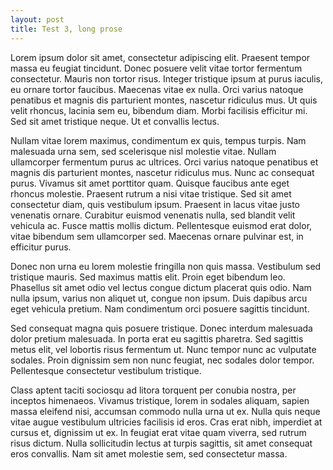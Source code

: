 ```yaml
---
layout: post
title: Test 3, long prose
---
```


Lorem ipsum dolor sit amet, consectetur adipiscing elit. Praesent tempor massa eu feugiat tincidunt. Donec posuere velit vitae tortor fermentum consectetur. Mauris non tortor risus. Integer tristique ipsum at purus iaculis, eu ornare tortor faucibus. Maecenas vitae ex nulla. Orci varius natoque penatibus et magnis dis parturient montes, nascetur ridiculus mus. Ut quis velit rhoncus, lacinia sem eu, bibendum diam. Morbi facilisis efficitur mi. Sed sit amet tristique neque. Ut et convallis lectus.

Nullam vitae lorem maximus, condimentum ex quis, tempus turpis. Nam malesuada urna sem, sed scelerisque nisl molestie vitae. Nullam ullamcorper fermentum purus ac ultrices. Orci varius natoque penatibus et magnis dis parturient montes, nascetur ridiculus mus. Nunc ac consequat purus. Vivamus sit amet porttitor quam. Quisque faucibus ante eget rhoncus molestie. Praesent rutrum a nisi vitae tristique. Sed sit amet consectetur diam, quis vestibulum ipsum. Praesent in lacus vitae justo venenatis ornare. Curabitur euismod venenatis nulla, sed blandit velit vehicula ac. Fusce mattis mollis dictum. Pellentesque euismod erat dolor, vitae bibendum sem ullamcorper sed. Maecenas ornare pulvinar est, in efficitur purus.

Donec non urna eu lorem molestie fringilla non quis massa. Vestibulum sed tristique mauris. Sed maximus mattis elit. Proin eget bibendum leo. Phasellus sit amet odio vel lectus congue dictum placerat quis odio. Nam nulla ipsum, varius non aliquet ut, congue non ipsum. Duis dapibus arcu eget vehicula pretium. Nam condimentum orci posuere sagittis tincidunt.

Sed consequat magna quis posuere tristique. Donec interdum malesuada dolor pretium malesuada. In porta erat eu sagittis pharetra. Sed sagittis metus elit, vel lobortis risus fermentum ut. Nunc tempor nunc ac vulputate sodales. Proin dignissim sem non nunc feugiat, nec sodales dolor tempor. Pellentesque consectetur vestibulum tristique.

Class aptent taciti sociosqu ad litora torquent per conubia nostra, per inceptos himenaeos. Vivamus tristique, lorem in sodales aliquam, sapien massa eleifend nisi, accumsan commodo nulla urna ut ex. Nulla quis neque vitae augue vestibulum ultricies facilisis id eros. Cras erat nibh, imperdiet at cursus et, dignissim ut ex. In feugiat erat vitae quam viverra, sed rutrum risus dictum. Nulla sollicitudin lectus at turpis sagittis, sit amet consequat eros convallis. Nam sit amet molestie sem, sed consectetur massa. 
